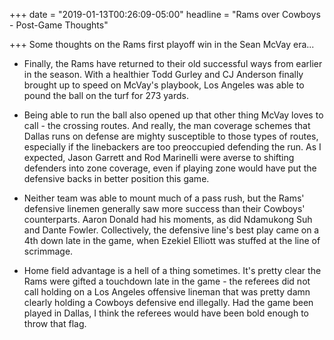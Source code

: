+++
date = "2019-01-13T00:26:09-05:00"
headline = "Rams over Cowboys - Post-Game Thoughts"

+++
Some thoughts on the Rams first playoff win in the Sean McVay era...

* Finally, the Rams have returned to their old successful ways from earlier in the season. With a healthier Todd Gurley and CJ Anderson finally brought up to speed on McVay's playbook, Los Angeles was able to pound the ball on the turf for 273 yards.  

  

* Being able to run the ball also opened up that other thing McVay loves to call - the crossing routes. And really, the man coverage schemes that Dallas runs on defense are mighty susceptible to those types of routes, especially if the linebackers are too preoccupied defending the run. As I expected, Jason Garrett and Rod Marinelli were averse to shifting defenders into zone coverage, even if playing zone would have put the defensive backs in better position this game.  

    
* Neither team was able to mount much of a pass rush, but the Rams' defensive linemen generally saw more success than their Cowboys' counterparts. Aaron Donald had his moments, as did Ndamukong Suh and Dante Fowler. Collectively, the defensive line's best play came on a 4th down late in the game, when Ezekiel Elliott was stuffed at the line of scrimmage.  

  

* Home field advantage is a hell of a thing sometimes. It's pretty clear the Rams were gifted a touchdown late in the game - the referees did not call holding on a Los Angeles offensive lineman that was pretty damn clearly holding a Cowboys defensive end illegally. Had the game been played in Dallas, I think the referees would have been bold enough to throw that flag.